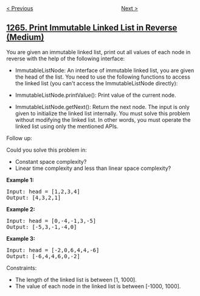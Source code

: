 <!--|This file generated by command(leetcode description); DO NOT EDIT.    |-->
<!--+----------------------------------------------------------------------+-->
<!--|@author    openset <openset.wang@gmail.com>                           |-->
<!--|@link      https://github.com/openset                                 |-->
<!--|@home      https://github.com/openset/leetcode                        |-->
<!--+----------------------------------------------------------------------+-->

[< Previous](https://github.com/openset/leetcode/tree/master/problems/page-recommendations "Page Recommendations")
　　　　　　　　　　　　　　　　
[Next >](https://github.com/openset/leetcode/tree/master/problems/minimum-time-visiting-all-points "Minimum Time Visiting All Points")

## [1265. Print Immutable Linked List in Reverse (Medium)](https://leetcode.com/problems/print-immutable-linked-list-in-reverse "")

You are given an immutable linked list, print out all values of each node in reverse with the help of the following interface:

- ImmutableListNode: An interface of immutable linked list, you are given the head of the list.
You need to use the following functions to access the linked list (you can't access the ImmutableListNode directly):

- ImmutableListNode.printValue(): Print value of the current node.
- ImmutableListNode.getNext(): Return the next node.
The input is only given to initialize the linked list internally. You must solve this problem without modifying the linked list. In other words, you must operate the linked list using only the mentioned APIs.

Follow up:

Could you solve this problem in:

- Constant space complexity?
- Linear time complexity and less than linear space complexity?
 
<p><b>Example 1:</b></p>
<pre>
Input: head = [1,2,3,4]
Output: [4,3,2,1]
</pre>

<p><b>Example 2:</b></p>
<pre>
Input: head = [0,-4,-1,3,-5]
Output: [-5,3,-1,-4,0]
</pre>

<p><b>Example 3:</b></p>
<pre>
Input: head = [-2,0,6,4,4,-6]
Output: [-6,4,4,6,0,-2]
</pre>
 
Constraints:

- The length of the linked list is between [1, 1000].
- The value of each node in the linked list is between [-1000, 1000].
